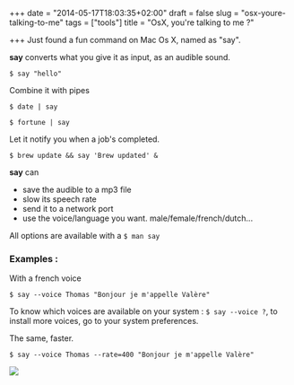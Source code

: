 +++
date = "2014-05-17T18:03:35+02:00"
draft = false
slug = "osx-youre-talking-to-me"
tags = ["tools"]
title = "OsX, you're talking to me ?"

+++
Just found a fun command on Mac Os X, named as "say".

**say** converts what you give it as input, as an audible sound.

```
$ say "hello"
```

Combine it with pipes

```
$ date | say
```
```
$ fortune | say
```


Let it notify you when a job's completed.

```
$ brew update && say 'Brew updated' &
```

**say**  can 

* save the audible to a mp3 file
* slow its speech rate
* send it to a network port
* use the voice/language you want. male/female/french/dutch...

All options are available with a ```$ man say```



### Examples : 
With a french voice
```
$ say --voice Thomas "Bonjour je m'appelle Valère"
```

To know which voices are available on your system : ```$ say --voice ?```, to install more voices, go to your system preferences.


The same, faster.
```
$ say --voice Thomas --rate=400 "Bonjour je m'appelle Valère"
```

![](/content/images/2014/May/26758.png)